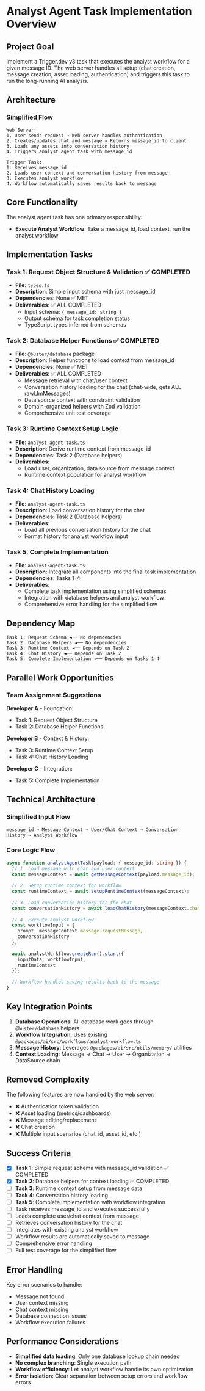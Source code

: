 # Analyst Agent Task Implementation Overview

## Project Goal

Implement a Trigger.dev v3 task that executes the analyst workflow for a given message ID. The web server handles all setup (chat creation, message creation, asset loading, authentication) and triggers this task to run the long-running AI analysis.

## Architecture

### Simplified Flow
```
Web Server:
1. User sends request → Web server handles authentication
2. Creates/updates chat and message → Returns message_id to client  
3. Loads any assets into conversation history
4. Triggers analyst agent task with message_id

Trigger Task:
1. Receives message_id
2. Loads user context and conversation history from message
3. Executes analyst workflow
4. Workflow automatically saves results back to message
```

## Core Functionality

The analyst agent task has one primary responsibility:
- **Execute Analyst Workflow**: Take a message_id, load context, run the analyst workflow

## Implementation Tasks

### Task 1: Request Object Structure & Validation ✅ COMPLETED
- **File**: `types.ts`
- **Description**: Simple input schema with just message_id
- **Dependencies**: None ✅ MET
- **Deliverables**: ✅ ALL COMPLETED
  - Input schema: `{ message_id: string }`
  - Output schema for task completion status
  - TypeScript types inferred from schemas

### Task 2: Database Helper Functions ✅ COMPLETED
- **File**: `@buster/database` package
- **Description**: Helper functions to load context from message_id
- **Dependencies**: None ✅ MET
- **Deliverables**: ✅ ALL COMPLETED
  - Message retrieval with chat/user context
  - Conversation history loading for the chat (chat-wide, gets ALL rawLlmMessages)
  - Data source context with constraint validation
  - Domain-organized helpers with Zod validation
  - Comprehensive unit test coverage

### Task 3: Runtime Context Setup Logic
- **File**: `analyst-agent-task.ts`
- **Description**: Derive runtime context from message_id
- **Dependencies**: Task 2 (Database helpers)
- **Deliverables**:
  - Load user, organization, data source from message context
  - Runtime context population for analyst workflow

### Task 4: Chat History Loading
- **File**: `analyst-agent-task.ts`
- **Description**: Load conversation history for the chat
- **Dependencies**: Task 2 (Database helpers)
- **Deliverables**:
  - Load all previous conversation history for the chat
  - Format history for analyst workflow input

### Task 5: Complete Implementation
- **File**: `analyst-agent-task.ts`
- **Description**: Integrate all components into the final task implementation
- **Dependencies**: Tasks 1-4
- **Deliverables**:
  - Complete task implementation using simplified schemas
  - Integration with database helpers and analyst workflow
  - Comprehensive error handling for the simplified flow

## Dependency Map

```
Task 1: Request Schema ◄── No dependencies
Task 2: Database Helpers ◄── No dependencies
Task 3: Runtime Context ◄── Depends on Task 2
Task 4: Chat History ◄── Depends on Task 2
Task 5: Complete Implementation ◄── Depends on Tasks 1-4
```

## Parallel Work Opportunities

### Team Assignment Suggestions

**Developer A** - Foundation:
- Task 1: Request Object Structure
- Task 2: Database Helper Functions

**Developer B** - Context & History:
- Task 3: Runtime Context Setup
- Task 4: Chat History Loading

**Developer C** - Integration:
- Task 5: Complete Implementation

## Technical Architecture

### Simplified Input Flow
```
message_id → Message Context → User/Chat Context → Conversation History → Analyst Workflow
```

### Core Logic Flow
```typescript
async function analystAgentTask(payload: { message_id: string }) {
  // 1. Load message with chat and user context
  const messageContext = await getMessageContext(payload.message_id);
  
  // 2. Setup runtime context for workflow
  const runtimeContext = await setupRuntimeContext(messageContext);
  
  // 3. Load conversation history for the chat
  const conversationHistory = await loadChatHistory(messageContext.chat.id);
  
  // 4. Execute analyst workflow
  const workflowInput = {
    prompt: messageContext.message.requestMessage,
    conversationHistory
  };
  
  await analystWorkflow.createRun().start({
    inputData: workflowInput,
    runtimeContext
  });
  
  // Workflow handles saving results back to the message
}
```

## Key Integration Points

1. **Database Operations**: All database work goes through `@buster/database` helpers
2. **Workflow Integration**: Uses existing `@packages/ai/src/workflows/analyst-workflow.ts`
3. **Message History**: Leverages `@packages/ai/src/utils/memory/` utilities
4. **Context Loading**: Message → Chat → User → Organization → DataSource chain

## Removed Complexity

The following features are now handled by the web server:
- ❌ Authentication token validation
- ❌ Asset loading (metrics/dashboards)
- ❌ Message editing/replacement
- ❌ Chat creation
- ❌ Multiple input scenarios (chat_id, asset_id, etc.)

## Success Criteria

- [x] **Task 1**: Simple request schema with message_id validation ✅ COMPLETED
- [x] **Task 2**: Database helpers for context loading ✅ COMPLETED
- [ ] **Task 3**: Runtime context setup from message data
- [ ] **Task 4**: Conversation history loading
- [ ] **Task 5**: Complete implementation with workflow integration
- [ ] Task receives message_id and executes successfully
- [ ] Loads complete user/chat context from message
- [ ] Retrieves conversation history for the chat
- [ ] Integrates with existing analyst workflow
- [ ] Workflow results are automatically saved to message
- [ ] Comprehensive error handling
- [ ] Full test coverage for the simplified flow

## Error Handling

Key error scenarios to handle:
- Message not found
- User context missing
- Chat context missing
- Database connection issues
- Workflow execution failures

## Performance Considerations

- **Simplified data loading**: Only one database lookup chain needed
- **No complex branching**: Single execution path
- **Workflow efficiency**: Let analyst workflow handle its own optimization
- **Error isolation**: Clear separation between setup errors and workflow errors
